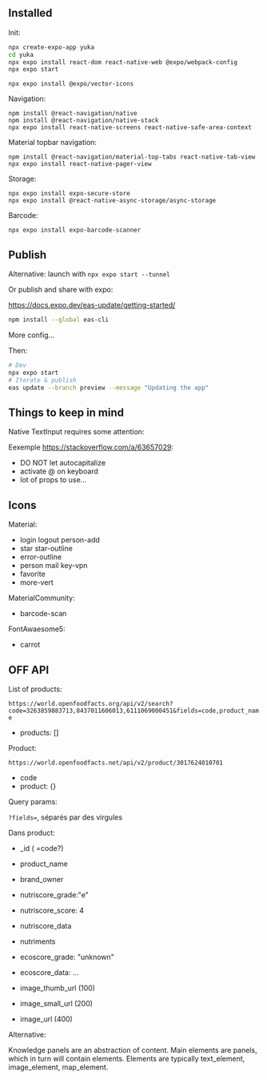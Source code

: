 ## Installed

Init:

```bash
npx create-expo-app yuka
cd yuka
npx expo install react-dom react-native-web @expo/webpack-config
npx expo start
```

```
npx expo install @expo/vector-icons
```

Navigation:

```
npm install @react-navigation/native
npm install @react-navigation/native-stack
npx expo install react-native-screens react-native-safe-area-context
```

Material topbar navigation:

```
npm install @react-navigation/material-top-tabs react-native-tab-view
npx expo install react-native-pager-view
```

Storage:

```
npx expo install expo-secure-store
npx expo install @react-native-async-storage/async-storage
```

Barcode:

```
npx expo install expo-barcode-scanner
```

## Publish

Alternative: launch with `npx expo start --tunnel`

Or publish and share with expo:

<https://docs.expo.dev/eas-update/getting-started/>

```bash
npm install --global eas-cli
```

More config...

Then:

```bash
# Dev
npx expo start
# Iterate & publish
eas update --branch preview --message "Updating the app"
```

## Things to keep in mind

Native TextInput requires some attention:

Eexemple <https://stackoverflow.com/a/63657029>:

- DO NOT let autocapitalize
- activate @ on keyboard
- lot of props to use...

## Icons

Material:

- login logout person-add
- star star-outline
- error-outline
- person mail key-vpn
- favorite
- more-vert

MaterialCommunity:

- barcode-scan

FontAwaesome5:

- carrot

## OFF API

List of products:

`https://world.openfoodfacts.org/api/v2/search?code=3263859883713,8437011606013,6111069000451&fields=code,product_name`

- products: []

Product:

`https://world.openfoodfacts.net/api/v2/product/3017624010701`

- code
- product: {}

Query params:

`?fields=`, séparés par des virgules

Dans product:

- \_id ( =code?)
- product_name
- brand_owner
- nutriscore_grade:"e"
- nutriscore_score: 4
- nutriscore_data
- nutriments

- ecoscore_grade: "unknown"
- ecoscore_data: ...

- image_thumb_url (100)
- image_small_url (200)
- image_url (400)

Alternative:

Knowledge panels are an abstraction of content. Main elements are panels, which in turn will contain elements. Elements are typically text_element, image_element, map_element.
